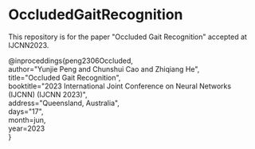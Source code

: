 # OccludedGaitRecognition
This repository is for the paper "Occluded Gait Recognition" accepted at IJCNN2023.

@inproceddings{peng2306Occluded,  
  author="Yunjie Peng and Chunshui Cao and Zhiqiang He",  
  title="Occluded Gait Recognition",  
  booktitle="2023 International Joint Conference on Neural Networks (IJCNN) (IJCNN 2023)",  
  address="Queensland, Australia",  
  days="17",  
  month=jun,  
  year=2023  
}
